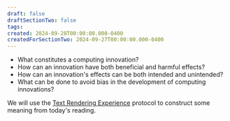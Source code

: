 ```yaml
---
draft: false
draftSectionTwo: false
tags: 
created: 2024-09-28T00:00:00.000-0400
createdForSectionTwo: 2024-09-27T00:00:00.000-0400
---
```


- What constitutes a computing innovation?
- How can an innovation have both beneficial and harmful effects?
- How can an innovation's effects can be both intended and unintended?
- What can be done to avoid bias in the development of computing innovations?

We will use the [Text Rendering Experience](https://www.schoolreforminitiative.org/download/the-text-rendering-experience/?wpdmdl=12645&refresh=642bf8bbe72b71680603323&open=1) protocol to construct some meaning from today's reading.